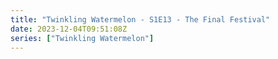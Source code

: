 ```yaml
---
title: "Twinkling Watermelon - S1E13 - The Final Festival"
date: 2023-12-04T09:51:08Z
series: ["Twinkling Watermelon"]
---
```



<mux-player stream-type="on-demand"
  src="https://kp3d-my.sharepoint.com/personal/ryoo_kp3d_onmicrosoft_com/_layouts/15/download.aspx?share=EWmbvziVECFPrQI9JdBcG1EBKsZvSMRGn91TCMQs0mZYUg" prefer-playback="mse" controls>
  </mux-player>
  
  
 <script src="https://cdn.jsdelivr.net/npm/@mux/mux-player"></script>
  
 <script type="application/ld+json">
 {
  "@context": "https://schema.org/",
  "@type": "VideoObject",
  "name": "Twinkling Watermelon - S1E13 - The Final Festival",
  "contentUrl": "https://stream.mux.com/haCNHWCA23ERlLHI5V7KO9lu77Kwpa7clGMfzc1w00zs.m3u8",
  "thumbnailUrl": "https://www.themoviedb.org/t/p/original/vDJE7JPnPc6fJBMBXdSltYM6yL6.jpg?width=314&fit_mode=preserve&time=25",
  "uploadDate": "2023-12-04T09:51:08Z",
}

</script>